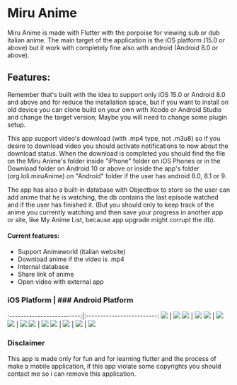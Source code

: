 # Miru Anime

Miru Anime is made with Flutter with the porpoise for viewing sub or dub italian anime.
The main target of the application is the iOS platform (15.0 or above) but it work with completely fine 
also with android (Android 8.0 or above).

## Features: 

Remember that's built with the idea to support only iOS 15.0 or Android 8.0 and above and for reduce 
the installation space, but if you want to install on old device you can clone build on your own with 
Xcode or Android Studio and change the target version; Maybe you will need to change some plugin setup.

This app support video's download (with .mp4 type, not .m3u8) so if you desire to download video
you should activate notifications to now about the download status.
When the download is completed you should find the file on the Miru Anime's folder inside "iPhone" folder on
iOS Phones or in the Download folder on Android 10 or above or inside the app's folder (org.loli.miruAnime) 
on "Android" folder if the user has android 8.0, 8.1 or 9.

The app has also a built-in database with Objectbox to store so the user can add anime that he is watching,
the db contains the last episode watched and if the user has finished it. (But you should only to keep track
of the anime you currently watching and then save your progress in another app or site, like My Anime List,
because app upgrade might corrupt the db).

#### Current features:

- Support Animeworld (italian website)
- Download anime if the video is .mp4
- Internal database
- Share link of anime
- Open video with external app

### iOS Platform           |  ### Android Platform 
:-------------------------:|:-------------------------:
![](images/IMG_0141.PNG)  |  ![](images/Screenshot_20220327-165248.jpg)
![](images/IMG_0142.PNG)  |  ![](images/Screenshot_20220327-165449.jpg)
![](images/IMG_0143.PNG)  |  ![](images/Screenshot_20220327-165518.jpg)
![](images/IMG_0144.PNG)  |  ![](images/Screenshot_20220327-165544.jpg)
![](images/IMG_0145.PNG)  |  ![](images/Screenshot_20220327-165528.jpg)
![](images/IMG_0146.PNG)  |  ![](images/Screenshot_20220327-165625.jpg)
                          |  ![](images/Screenshot_20220327-165615.jpg)
                          |  ![](images/Screenshot_20220327-165605.jpg)

### Disclaimer

This app is made only for fun and for learning flutter and the process of make a mobile application,
if this app violate some copyrights you should contact me so i can remove this application.

